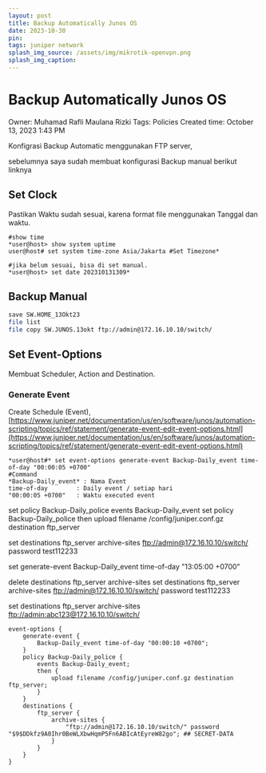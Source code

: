 ```yaml
---
layout: post
title: Backup Automatically Junos OS
date: 2023-10-30
pin: 
tags: juniper network
splash_img_source: /assets/img/mikrotik-openvpn.png
splash_img_caption: 
---
```


# Backup Automatically Junos OS

Owner: Muhamad Rafli Maulana Rizki
Tags: Policies
Created time: October 13, 2023 1:43 PM

Konfigrasi Backup Automatic menggunakan FTP server, 

sebelumnya saya sudah membuat konfigurasi Backup manual berikut linknya 

## Set Clock

Pastikan Waktu sudah sesuai, karena format file menggunakan Tanggal dan waktu.

```visual-basic
#show time 
*user@host> show system uptime 
user@host# set system time-zone Asia/Jakarta #Set Timezone*

#jika belum sesuai, bisa di set manual.
*user@host> set date 202310131309* 
```

## Backup Manual

```bash
save SW.HOME_13Okt23
file list
file copy SW.JUNOS.13okt ftp://admin@172.16.10.10/switch/
```

## Set Event-Options

Membuat Scheduler, Action and Destination.

### Generate Event

Create Schedule (Event), [https://www.juniper.net/documentation/us/en/software/junos/automation-scripting/topics/ref/statement/generate-event-edit-event-options.html](https://www.juniper.net/documentation/us/en/software/junos/automation-scripting/topics/ref/statement/generate-event-edit-event-options.html)

```visual-basic
*user@host#* set event-options generate-event Backup-Daily_event time-of-day "00:00:05 +0700"
#Command
*Backup-Daily_event* : Nama Event
time-of-day        : Daily event / setiap hari
"00:00:05 +0700"   : Waktu executed event
```

set policy Backup-Daily_police events Backup-Daily_event
set policy Backup-Daily_police then upload filename /config/juniper.conf.gz destination ftp_server

set destinations ftp_server archive-sites [ftp://admin@172.16.10.10/switch/](ftp://admin@172.16.10.10/switch/) password test112233

set generate-event Backup-Daily_event time-of-day "13:05:00 +0700"

delete destinations ftp_server archive-sites
set destinations ftp_server archive-sites [ftp://admin@172.16.10.10/switch/](ftp://admin@172.16.10.10/switch/) password test112233

set destinations ftp_server archive-sites [ftp://admin:abc123@172.16.10.10/switch/](ftp://admin:test112233@172.16.10.10/switch/)

```visual-basic
event-options {
    generate-event {
        Backup-Daily_event time-of-day "00:00:10 +0700";
    }
    policy Backup-Daily_police {
        events Backup-Daily_event;
        then {
            upload filename /config/juniper.conf.gz destination ftp_server;
        }
    }
    destinations {
        ftp_server {
            archive-sites {
                "ftp://admin@172.16.10.10/switch/" password "$9$DDkfz9A0Ihr0BeWLXbwHqmP5Fn6ABIcAtEyreW82go"; ## SECRET-DATA
            }
        }
    }
}
```